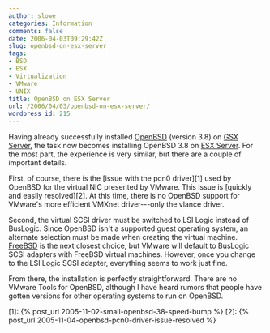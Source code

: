 ```yaml
---
author: slowe
categories: Information
comments: false
date: 2006-04-03T09:29:42Z
slug: openbsd-on-esx-server
tags:
- BSD
- ESX
- Virtualization
- VMware
- UNIX
title: OpenBSD on ESX Server
url: /2006/04/03/openbsd-on-esx-server/
wordpress_id: 215
---
```


Having already successfully installed [OpenBSD](http://www.openbsd.org/) (version 3.8) on [GSX Server](http://www.vmware.com/products/gsx/), the task now becomes installing OpenBSD 3.8 on [ESX Server](http://www.vmware.com/products/esx/). For the most part, the experience is very similar, but there are a couple of important details.

First, of course, there is the [issue with the pcn0 driver][1] used by OpenBSD for the virtual NIC presented by VMware. This issue is [quickly and easily resolved][2]. At this time, there is no OpenBSD support for VMware's more efficient VMXnet driver---only the vlance driver.

Second, the virtual SCSI driver must be switched to LSI Logic instead of BusLogic. Since OpenBSD isn't a supported guest operating system, an alternate selection must be made when creating the virtual machine. [FreeBSD](http://www.freebsd.org/) is the next closest choice, but VMware will default to BusLogic SCSI adapters with FreeBSD virtual machines. However, once you change to the LSI Logic SCSI adapter, everything seems to work just fine.

From there, the installation is perfectly straightforward. There are no VMware Tools for OpenBSD, although I have heard rumors that people have gotten versions for other operating systems to run on OpenBSD.

[1]: {% post_url 2005-11-02-small-openbsd-38-speed-bump %}
[2]: {% post_url 2005-11-04-openbsd-pcn0-driver-issue-resolved %}
